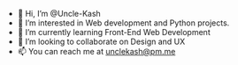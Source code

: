 - 👋 Hi, I’m @Uncle-Kash
- 👀 I’m interested in Web development and Python projects.
- 🌱 I’m currently learning Front-End Web Development
- 💞️ I’m looking to collaborate on Design and UX
- 📫 You can reach me at unclekash@pm.me

<!---
Uncle-Kash/Uncle-Kash is a ✨ special ✨ repository because its `README.md` (this file) appears on your GitHub profile.
You can click the Preview link to take a look at your changes.
--->
